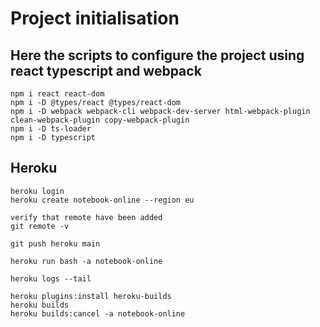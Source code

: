 # Project initialisation

## Here the scripts to configure the project using react typescript and webpack

```text
npm i react react-dom
npm i -D @types/react @types/react-dom
npm i -D webpack webpack-cli webpack-dev-server html-webpack-plugin clean-webpack-plugin copy-webpack-plugin
npm i -D ts-loader
npm i -D typescript
```

## Heroku

```text
heroku login
heroku create notebook-online --region eu

verify that remote have been added
git remote -v

git push heroku main

heroku run bash -a notebook-online

heroku logs --tail

heroku plugins:install heroku-builds
heroku builds
heroku builds:cancel -a notebook-online
```
